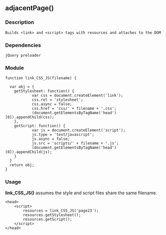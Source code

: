 ## adjacentPage()

### Description
```
Builds <link> and <script> tags with resources and attaches to the DOM
```

### Dependencies
```
jQuery preloader
```

### Module
```
function link_CSS_JS(filename) {

  var obj = {
    getStylesheet: function() {
			var css = document.createElement('link');
			css.rel = 'stylesheet';
			css.async = false;
			css.href = 'css/' + filename + '.css';
			(document.getElementsByTagName('head')[0]).appendChild(css);
    },
    getScript: function() {
			var js = document.createElement('script');
			js.type = 'text/javascript';
			js.async = false;
			js.src = 'scripts/' + filename + '.js';
			(document.getElementsByTagName('head')[0]).appendChild(js);
    }
  }
  return obj;
}
```
### Usage
**link_CSS_JS()** assumes the style and script files share the same filename.
```
<head>
	<script>
		resources = link_CSS_JS('page23');
		resources.getStylesheet();
		resources.getScript();
	</script>
</head>
```

